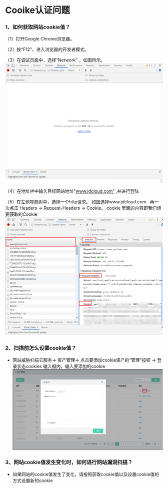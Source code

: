 # Cooike认证问题

### 1、如何获取网站cookie值？

（1）打开Google Chrome浏览器。

（2）按“F12”，进入浏览器的开发者模式。

（3）在调试页面中，选择“Network” ，如图所示。
![](../../../../image/Website-Threat-Inspector/wts-cookie-01.png)

（4）在地址栏中输入目标网站地址“www.jdcloud.com” ,并进行登陆

（5）在左侧导航树中，选择一个http请求。 如图选择www.jdcloud.com . 再一次点击 Headers -> Request-Headers -> Cookie。  cookie 里面的内容即我们想要获取的Cookie
![](../../../../image/Website-Threat-Inspector/wts-cookie-02.png)
### 2、扫描前怎么设置cookie值？

- 网站威胁扫描云服务-> 资产管理-> 点击要添加cookie资产的“管理”按钮 -> 登录状态cookies 输入框内，输入要添加的cookie
![](../../../../image/Website-Threat-Inspector/wts-cookie-03a.png)

### 3、网站cookie值发生变化时，如何进行网站漏洞扫描？

- 如果网站的cookie值发生了变化，请按照获取cookie值以及设置cookie值的方式设置新的cookie
